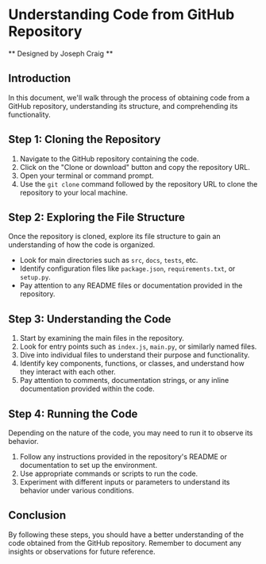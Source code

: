 # Understanding Code from GitHub Repository
** Designed by Joseph Craig **

## Introduction
In this document, we'll walk through the process of obtaining code from a GitHub repository, understanding its structure, and comprehending its functionality.

## Step 1: Cloning the Repository
1. Navigate to the GitHub repository containing the code.
2. Click on the "Clone or download" button and copy the repository URL.
3. Open your terminal or command prompt.
4. Use the `git clone` command followed by the repository URL to clone the repository to your local machine.

## Step 2: Exploring the File Structure
Once the repository is cloned, explore its file structure to gain an understanding of how the code is organized.
- Look for main directories such as `src`, `docs`, `tests`, etc.
- Identify configuration files like `package.json`, `requirements.txt`, or `setup.py`.
- Pay attention to any README files or documentation provided in the repository.

## Step 3: Understanding the Code
1. Start by examining the main files in the repository.
2. Look for entry points such as `index.js`, `main.py`, or similarly named files.
3. Dive into individual files to understand their purpose and functionality.
4. Identify key components, functions, or classes, and understand how they interact with each other.
5. Pay attention to comments, documentation strings, or any inline documentation provided within the code.

## Step 4: Running the Code
Depending on the nature of the code, you may need to run it to observe its behavior.
1. Follow any instructions provided in the repository's README or documentation to set up the environment.
2. Use appropriate commands or scripts to run the code.
3. Experiment with different inputs or parameters to understand its behavior under various conditions.

## Conclusion
By following these steps, you should have a better understanding of the code obtained from the GitHub repository. Remember to document any insights or observations for future reference.


